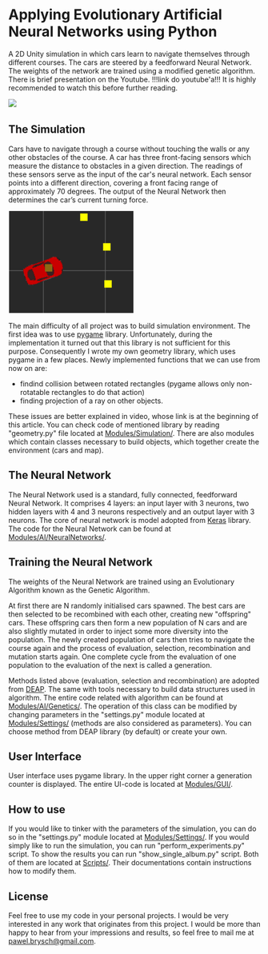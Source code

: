 # Applying Evolutionary Artificial Neural Networks using Python

A 2D Unity simulation in which cars learn to navigate themselves through different courses. The cars are steered by a feedforward Neural Network. The weights of the network are trained using a modified genetic algorithm.
There is brief presentation on the Youtube. !!!link do youtube'a!!! 
It is highly recommended to watch this before further reading.


![](Images/demo.gif)


## The Simulation

Cars have to navigate through a course without touching the walls or any other obstacles of the course. A car has three front-facing sensors which measure the distance to obstacles in a given direction. The readings of these sensors serve as the input of the car's neural network. Each sensor points into a different direction, covering a front facing range of approximately 70 degrees. The output of the Neural Network then determines the car’s current turning force.


<img src="Images/car.png" width="250">


The main difficulty of all project was to build simulation environment. The first idea was to use [pygame](https://github.com/pygame/) library. Unfortunately, during the implementation it turned out that this library is not sufficient for this purpose. Consequently I wrote my own geometry library, which uses pygame in a few places. Newly implemented functions that we can use from now on are:
- findind collision between rotated rectangles (pygame allows only non-rotatable rectangles to do that action)
- finding projection of a ray on other objects.

These issues are better explained in video, whose link is at the beginning of this article.
You can check code of mentioned library by reading "geometry.py" file located at [Modules/Simulation/](Modules/Simulation/).
There are also modules which contain classes necessary to build objects, which together create the environment (cars and map).


## The Neural Network

The Neural Network used is a standard, fully connected, feedforward Neural Network. It comprises 4 layers: an input layer with 3 neurons, two hidden layers with 4 and 3 neurons respectively and an output layer with 3 neurons.
The core of neural network is model adopted from [Keras](https://github.com/keras-team/keras) library.
The code for the Neural Network can be found at [Modules/AI/NeuralNetworks/](Modules/AI/NeuralNetworks/).


## Training the Neural Network

The weights of the Neural Network are trained using an Evolutionary Algorithm known as the Genetic Algorithm.

At first there are N randomly initialised cars spawned. The best cars are then selected to be recombined with each other, creating new "offspring" cars. These offspring cars then form a new population of N cars and are 
also slightly mutated in order to inject some more diversity into the population. The newly created population of cars then tries to navigate the course again and the process of evaluation, selection, recombination and mutation starts again. One complete cycle from the evaluation of one population to the evaluation of the next is called a generation.

Methods listed above (evaluation, selection and recombination) are adopted from [DEAP](https://github.com/DEAP). The same with tools necessary to build data structures used in algorithm.
The entire code related with algorithm can be found at [Modules/AI/Genetics/](Modules/AI/Genetics/). The operation of this class can be modified  by changing parameters in the "settings.py" module located at [Modules/Settings/](Modules/Settings/) (methods are also considered as parameters). You can choose method from DEAP library (by default) or create your own.


## User Interface

User interface uses pygame library. 
In the upper right corner a generation counter is displayed.
The entire UI-code is located at [Modules/GUI/](Modules/GUI/).


## How to use

If you would like to tinker with the parameters of the simulation, you can do so in the "settings.py" module located at [Modules/Settings/](Modules/Settings/). If you would simply like to run the simulation, you can run "perform_experiments.py"  script. To show the results you can run "show_single_album.py" script. Both of them are located at [Scripts/](Scripts/). Their documentations contain instructions how to modify them.


## License

Feel free to use my code in your personal projects. I would be very interested in any work that originates from this project. I would be more than happy to hear from your impressions and results, so feel free to mail me at pawel.brysch@gmail.com.
